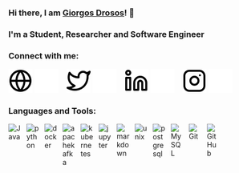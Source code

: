 ### Hi there, I am [Giorgos Drosos](https://github.com/gdrosos)! 👋

### I'm a Student, Researcher and Software Engineer

### Connect with me:

[![website](./img/globe-light.svg)](https://gdrosos.github.io/#gh-light-mode-only)
[![website](./img/globe-dark.svg)](https://gdrosos.github.io/#gh-dark-mode-only)
&nbsp;&nbsp;
[![website](./img/twitter-light.svg)](https://twitter.com/gdrosos_#gh-light-mode-only)
[![website](./img/twitter-dark.svg)](https://twitter.com/gdrosos_#gh-dark-mode-only)
&nbsp;&nbsp;
[![website](./img/linkedin-light.svg)](https://www.linkedin.com/in/georgios-petros-drosos-498063173/#gh-light-mode-only)
[![website](./img/linkedin-dark.svg)](https://www.linkedin.com/in/georgios-petros-drosos-498063173/#gh-dark-mode-only)
&nbsp;&nbsp;
[![website](./img/instagram-light.svg)](https://www.instagram.com/giorgos_drosos_/#gh-light-mode-only)
[![website](./img/instagram-dark.svg)](https://www.instagram.com/giorgos_drosos_/#gh-dark-mode-only)
### Languages and Tools:

<img align="left" alt="Java" width="26px" src="https://cdn.jsdelivr.net/gh/devicons/devicon/icons/java/java-original.svg" style="padding-right:10px;" />
<img align="left" alt="python" width="26px" src="https://cdn.jsdelivr.net/gh/devicons/devicon/icons/python/python-original.svg" style="padding-right:10px;" />
<img align="left" alt="docker" width="26px" src="https://cdn.jsdelivr.net/gh/devicons/devicon/icons/docker/docker-original.svg" style="padding-right:10px;" />
<img align="left" alt="apachekafka" width="26px" src="https://cdn.jsdelivr.net/gh/devicons/devicon/icons/apachekafka/apachekafka-original.svg" style="padding-right:10px;" />
<img align="left" alt="kubernetes" width="26px" src="https://cdn.jsdelivr.net/gh/devicons/devicon/icons/kubernetes/kubernetes-plain.svg" style="padding-right:10px;" />
<img align="left" alt="jupyter" width="26px" src="https://cdn.jsdelivr.net/gh/devicons/devicon/icons/jupyter/jupyter-original.svg" style="padding-right:10px;" />
<img align="left" alt="markdown" width="26px" src="https://cdn.jsdelivr.net/gh/devicons/devicon/icons/markdown/markdown-original.svg" style="padding-right:10px;" />
<img align="left" alt="unix" width="26px" src="https://cdn.jsdelivr.net/gh/devicons/devicon/icons/unix/unix-original.svg" style="padding-right:10px;" />
<img align="left" alt="postgresql" width="26px" src="https://cdn.jsdelivr.net/gh/devicons/devicon/icons/postgresql/postgresql-original.svg" style="padding-right:10px;" />
<img align="left" alt="MySQL" width="26px" src="https://cdn.jsdelivr.net/gh/devicons/devicon/icons/mysql/mysql-original.svg" style="padding-right:10px;" />
<img align="left" alt="Git" width="26px" src="https://cdn.jsdelivr.net/gh/devicons/devicon/icons/git/git-original.svg" style="padding-right:10px;" />
<img align="left" alt="GitHub" width="26px" src="https://user-images.githubusercontent.com/3369400/139447912-e0f43f33-6d9f-45f8-be46-2df5bbc91289.png" style="padding-right:10px;" />
<br />
<br />



